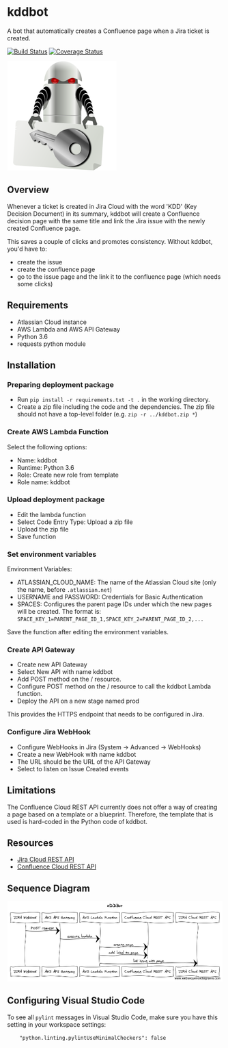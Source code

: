 # kddbot
A bot that automatically creates a Confluence page when a Jira ticket is created.

[![Build Status](https://travis-ci.org/ngeor/kddbot.svg?branch=master)](https://travis-ci.org/ngeor/kddbot)
[![Coverage Status](https://coveralls.io/repos/github/ngeor/kddbot/badge.svg?branch=master)](https://coveralls.io/github/ngeor/kddbot?branch=master)

![kddbot logo](kddbot-256px.png?raw=true)

## Overview

Whenever a ticket is created in Jira Cloud with the word 'KDD' (Key Decision Document) in its summary, kddbot will
create a Confluence decision page with the same title and link the Jira issue with the newly created Confluence page.

This saves a couple of clicks and promotes consistency. Without kddbot, you'd have to:

- create the issue
- create the confluence page
- go to the issue page and the link it to the confluence page (which needs some clicks)

## Requirements

- Atlassian Cloud instance
- AWS Lambda and AWS API Gateway
- Python 3.6
- requests python module

## Installation

### Preparing deployment package

- Run `pip install -r requirements.txt -t .` in the working directory.
- Create a zip file including the code and the dependencies. The zip file should not have a top-level folder (e.g. `zip -r ../kddbot.zip *`)

### Create AWS Lambda Function

Select the following options:

- Name: kddbot
- Runtime: Python 3.6
- Role: Create new role from template
- Role name: kddbot

### Upload deployment package

- Edit the lambda function
- Select Code Entry Type: Upload a zip file
- Upload the zip file
- Save function

### Set environment variables

Environment Variables:

* ATLASSIAN_CLOUD_NAME: The name of the Atlassian Cloud site (only the name, before `.atlassian.net`)
* USERNAME and PASSWORD: Credentials for Basic Authentication
* SPACES: Configures the parent page IDs under which the new pages will be created. The format is:
  `SPACE_KEY_1=PARENT_PAGE_ID_1,SPACE_KEY_2=PARENT_PAGE_ID_2,...`

Save the function after editing the environment variables.

### Create API Gateway

- Create new API Gateway
- Select New API with name kddbot
- Add POST method on the / resource.
- Configure POST method on the / resource to call the kddbot Lambda function.
- Deploy the API on a new stage named prod

This provides the HTTPS endpoint that needs to be configured in Jira.

### Configure Jira WebHook

- Configure WebHooks in Jira (System -> Advanced -> WebHooks)
- Create a new WebHook with name kddbot
- The URL should be the URL of the API Gateway
- Select to listen on Issue Created events

## Limitations

The Confluence Cloud REST API currently does not offer a way of creating
a page based on a template or a blueprint. Therefore, the template that
is used is hard-coded in the Python code of kddbot.

## Resources

- [Jira Cloud REST API](https://developer.atlassian.com/cloud/jira/platform/rest/)
- [Confluence Cloud REST API](https://developer.atlassian.com/cloud/confluence/rest/)

## Sequence Diagram

![Sequence Diagram](docs/sequence-diagram.png?raw=true "Sequence Diagram")

<!-- title KDDBot

JIRA WebHook->AWS API Gateway: POST request
AWS API Gateway->AWS Lambda Function: execute lambda
AWS Lambda Function->Confluence Cloud REST API: create page
AWS Lambda Function->Confluence Cloud REST API: add label to page
AWS Lambda Function->JIRA Cloud REST API: link issue with page -->

## Configuring Visual Studio Code

To see all `pylint` messages in Visual Studio Code, make sure you have this
setting in your workspace settings:

```
    "python.linting.pylintUseMinimalCheckers": false
```

